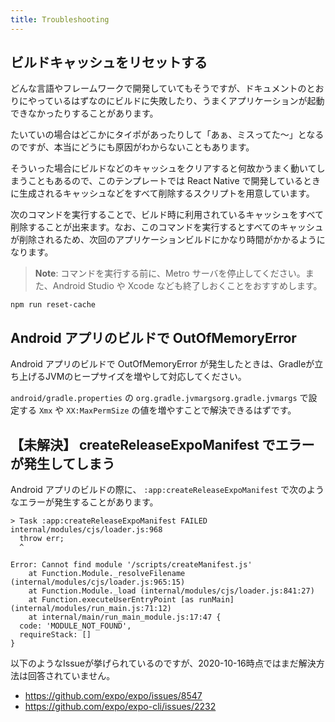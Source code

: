 ```yaml
---
title: Troubleshooting
---
```


## ビルドキャッシュをリセットする

どんな言語やフレームワークで開発していてもそうですが、ドキュメントのとおりにやっているはずなのにビルドに失敗したり、うまくアプリケーションが起動できなかったりすることがあります。

たいていの場合はどこかにタイポがあったりして「あぁ、ミスってた〜」となるのですが、本当にどうにも原因がわからないこともあります。

そういった場合にビルドなどのキャッシュをクリアすると何故かうまく動いてしまうこともあるので、このテンプレートでは React Native で開発しているときに生成されるキャッシュなどをすべて削除するスクリプトを用意しています。

次のコマンドを実行することで、ビルド時に利用されているキャッシュをすべて削除することが出来ます。なお、このコマンドを実行するとすべてのキャッシュが削除されるため、次回のアプリケーションビルドにかなり時間がかかるようになります。

> **Note**: コマンドを実行する前に、Metro サーバを停止してください。また、Android Studio や Xcode なども終了しおくことをおすすめします。

```
npm run reset-cache
```

## Android アプリのビルドで OutOfMemoryError

Android アプリのビルドで OutOfMemoryError が発生したときは、Gradleが立ち上げるJVMのヒープサイズを増やして対応してください。

`android/gradle.properties` の `org.gradle.jvmargsorg.gradle.jvmargs` で設定する `Xmx` や `XX:MaxPermSize` の値を増やすことで解決できるはずです。


## 【未解決】 createReleaseExpoManifest でエラーが発生してしまう

Android アプリのビルドの際に、 `:app:createReleaseExpoManifest` で次のようなエラーが発生することがあります。

```
> Task :app:createReleaseExpoManifest FAILED
internal/modules/cjs/loader.js:968
  throw err;
  ^

Error: Cannot find module '/scripts/createManifest.js'
    at Function.Module._resolveFilename (internal/modules/cjs/loader.js:965:15)
    at Function.Module._load (internal/modules/cjs/loader.js:841:27)
    at Function.executeUserEntryPoint [as runMain] (internal/modules/run_main.js:71:12)
    at internal/main/run_main_module.js:17:47 {
  code: 'MODULE_NOT_FOUND',
  requireStack: []
}
```

以下のようなIssueが挙げられているのですが、2020-10-16時点ではまだ解決方法は回答されていません。
* https://github.com/expo/expo/issues/8547
* https://github.com/expo/expo-cli/issues/2232

